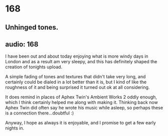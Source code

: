 # 168
## Unhinged tones.
audio: 168
---

I have been out and about today enjoying what is more windy days in London and as a result am very sleepy, and this has definitely shaped the creation of tonights upload. 

A simple fading of tones and textures that didn't take very long, and certainly could be dialed in a lot better than it is, but I kind of like the roughness of it and being surprised it turned out ok at all considering. 

It does remind in places of Aphex Twin's Ambient Works 2 oddly enough, which I think certainly helped me along with making it. Thinking back now Aphex Twin did often say he wrote his music while asleep, so perhaps these is a connection there…doubtful :)

Anyway, I hope as always it is enjoyable, and I promise to get a few early nights in.